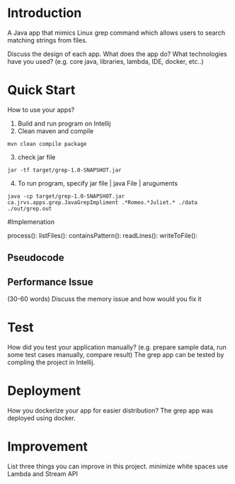 # Introduction
A Java app that mimics Linux grep command which allows users to search matching strings from files.


Discuss the design of each app. What does the app do? What technologies have you used? (e.g. core java, libraries, lambda, IDE, docker, etc..)

# Quick Start
How to use your apps?
1) Build and run program on Intellij
2) Clean maven and compile 
```
mvn clean compile package
```
3) check jar file
```
jar -tf target/grep-1.0-SNAPSHOT.jar
```
4) To run program, specify jar file | java File | aruguments

```
java -cp target/grep-1.0-SNAPSHOT.jar ca.jrvs.apps.grep.JavaGrepImpliment .*Romeo.*Juliet.* ./data ./out/grep.out
```

#Implemenation

process(): 
listFiles(): 
containsPattern(): 
readLines(): 
writeToFile(): 

## Pseudocode


## Performance Issue
(30-60 words)
Discuss the memory issue and how would you fix it


# Test
How did you test your application manually? (e.g. prepare sample data, run some test cases manually, compare result)
The grep app can be tested by compling the project in Intellij. 

# Deployment
How you dockerize your app for easier distribution?
The grep app was deployed using docker.

# Improvement
List three things you can improve in this project.
minimize white spaces 
use Lambda and Stream API
